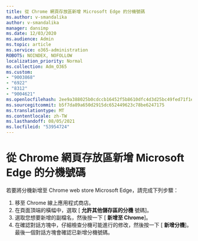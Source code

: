 ```yaml
---
title: 從 Chrome 網頁存放區新增 Microsoft Edge 的分機號碼
ms.author: v-smandalika
author: v-smandalika
manager: dansimp
ms.date: 12/03/2020
ms.audience: Admin
ms.topic: article
ms.service: o365-administration
ROBOTS: NOINDEX, NOFOLLOW
localization_priority: Normal
ms.collection: Adm_O365
ms.custom:
- "9003868"
- "6922"
- "8312"
- "9004621"
ms.openlocfilehash: 2ee9a388025b0cdccb16452f5b8610dfc4d3d25bc49fed71f1e1b1789b4d4827
ms.sourcegitcommit: b5f7da89a650d2915dc652449623c78be6247175
ms.translationtype: MT
ms.contentlocale: zh-TW
ms.lasthandoff: 08/05/2021
ms.locfileid: "53954724"
---
```

# <a name="add-an-extension-to-microsoft-edge-from-the-chrome-web-store"></a>從 Chrome 網頁存放區新增 Microsoft Edge 的分機號碼

若要將分機新增至 Chrome web store Microsoft Edge，請完成下列步驟：

1. 移至 Chrome 線上應用程式商店。
2. 在頁面頂端的橫幅中，選取 [ **允許其他儲存區的分機** 號碼]。
3. 選取您想要新增的副檔名，然後按一下 [ **新增至 Chrome**]。
4. 在確認對話方塊中，仔細檢查分機可能進行的修改，然後按一下 [ **新增分機**]。
最後一個對話方塊會確認已新增分機號碼。
